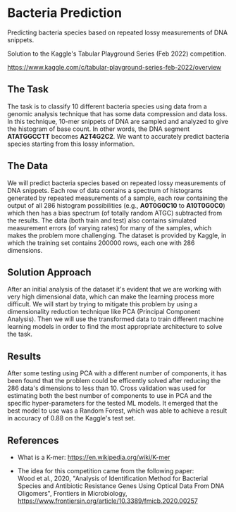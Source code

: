 # Bacteria Prediction
Predicting bacteria species based on repeated lossy measurements of DNA snippets.

Solution to the Kaggle's Tabular Playground Series (Feb 2022) competition.

https://www.kaggle.com/c/tabular-playground-series-feb-2022/overview

## The Task

The task is to classify 10 different bacteria species using data from a genomic analysis technique that has some data compression and data loss. In this technique, 10-mer snippets of DNA are sampled and analyzed to give the histogram of base count. In other words, the DNA segment **ATATGGCCTT** becomes **A2T4G2C2**. We want to accurately predict bacteria species starting from this lossy information.

## The Data

We will predict bacteria species based on repeated lossy measurements of DNA snippets.
Each row of data contains a spectrum of histograms generated by repeated measurements of a sample, each row containing the output of all 286 histogram possibilities (e.g., **A0T0G0C10** to **A10T0G0C0**) which then has a bias spectrum (of totally random ATGC) subtracted from the results.
The data (both train and test) also contains simulated measurement errors (of varying rates) for many of the samples, which makes the problem more challenging.
The dataset is provided by Kaggle, in which the training set contains 200000 rows, each one with 286 dimensions.

## Solution Approach

After an initial analysis of the dataset it's evident that we are working with very high dimensional data, which can make the learning process more difficult.
We will start by trying to mitigate this problem by using a dimensionality reduction technique like PCA (Principal Component Analysis).
Then we will use the transformed data to train different machine learning models in order to find the most appropriate architecture to solve the task.

## Results

After some testing using PCA with a different number of components, it has been found that the problem could be efficently solved after reducing the 286 data's dimensions to less than 10. Cross validation was used for estimating both the best number of components to use in PCA and the specific hyper-parameters for the tested ML models.
It emerged that the best model to use was a Random Forest, which was able to achieve a result in accuracy of 0.88 on the Kaggle's test set.

## References
- What is a K-mer: https://en.wikipedia.org/wiki/K-mer

- The idea for this competition came from the following paper:  
Wood et al., 2020, "Analysis of Identification Method for Bacterial Species and Antibiotic Resistance Genes Using Optical Data From DNA Oligomers", Frontiers in Microbiology, https://www.frontiersin.org/article/10.3389/fmicb.2020.00257

